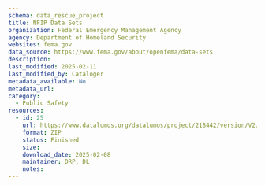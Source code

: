 ```yaml
---
schema: data_rescue_project 
title: NFIP Data Sets
organization: Federal Emergency Management Agency
agency: Department of Homeland Security
websites: fema.gov
data_source: https://www.fema.gov/about/openfema/data-sets
description: 
last_modified: 2025-02-11
last_modified_by: Cataloger
metadata_available: No
metadata_url: 
category:
  - Public Safety
resources:
  - id: 25
    url: https://www.datalumos.org/datalumos/project/218442/version/V2/view
    format: ZIP
    status: Finished
    size: 
    download_date: 2025-02-08
    maintainer: DRP, DL
    notes: 
---
```


